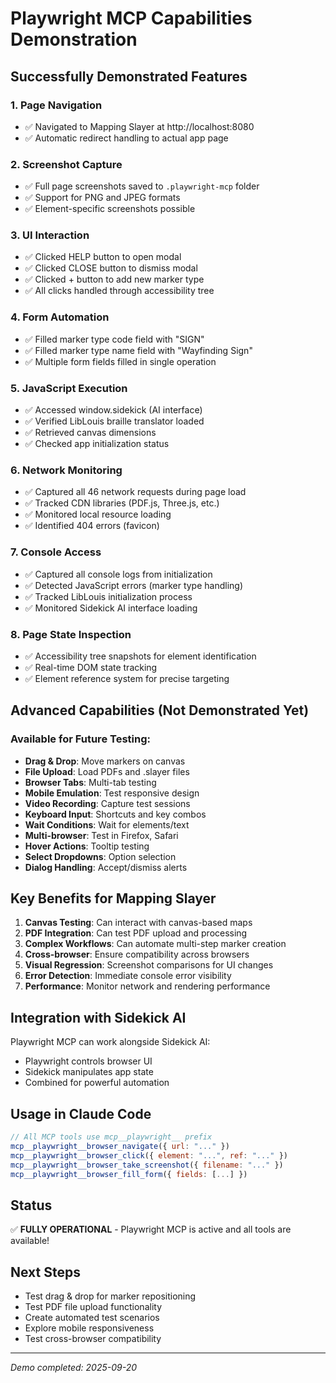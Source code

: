 # Playwright MCP Capabilities Demonstration

## Successfully Demonstrated Features

### 1. **Page Navigation**
- ✅ Navigated to Mapping Slayer at http://localhost:8080
- ✅ Automatic redirect handling to actual app page

### 2. **Screenshot Capture**
- ✅ Full page screenshots saved to `.playwright-mcp` folder
- ✅ Support for PNG and JPEG formats
- ✅ Element-specific screenshots possible

### 3. **UI Interaction**
- ✅ Clicked HELP button to open modal
- ✅ Clicked CLOSE button to dismiss modal
- ✅ Clicked + button to add new marker type
- ✅ All clicks handled through accessibility tree

### 4. **Form Automation**
- ✅ Filled marker type code field with "SIGN"
- ✅ Filled marker type name field with "Wayfinding Sign"
- ✅ Multiple form fields filled in single operation

### 5. **JavaScript Execution**
- ✅ Accessed window.sidekick (AI interface)
- ✅ Verified LibLouis braille translator loaded
- ✅ Retrieved canvas dimensions
- ✅ Checked app initialization status

### 6. **Network Monitoring**
- ✅ Captured all 46 network requests during page load
- ✅ Tracked CDN libraries (PDF.js, Three.js, etc.)
- ✅ Monitored local resource loading
- ✅ Identified 404 errors (favicon)

### 7. **Console Access**
- ✅ Captured all console logs from initialization
- ✅ Detected JavaScript errors (marker type handling)
- ✅ Tracked LibLouis initialization process
- ✅ Monitored Sidekick AI interface loading

### 8. **Page State Inspection**
- ✅ Accessibility tree snapshots for element identification
- ✅ Real-time DOM state tracking
- ✅ Element reference system for precise targeting

## Advanced Capabilities (Not Demonstrated Yet)

### Available for Future Testing:
- **Drag & Drop**: Move markers on canvas
- **File Upload**: Load PDFs and .slayer files
- **Browser Tabs**: Multi-tab testing
- **Mobile Emulation**: Test responsive design
- **Video Recording**: Capture test sessions
- **Keyboard Input**: Shortcuts and key combos
- **Wait Conditions**: Wait for elements/text
- **Multi-browser**: Test in Firefox, Safari
- **Hover Actions**: Tooltip testing
- **Select Dropdowns**: Option selection
- **Dialog Handling**: Accept/dismiss alerts

## Key Benefits for Mapping Slayer

1. **Canvas Testing**: Can interact with canvas-based maps
2. **PDF Integration**: Can test PDF upload and processing
3. **Complex Workflows**: Can automate multi-step marker creation
4. **Cross-browser**: Ensure compatibility across browsers
5. **Visual Regression**: Screenshot comparisons for UI changes
6. **Error Detection**: Immediate console error visibility
7. **Performance**: Monitor network and rendering performance

## Integration with Sidekick AI

Playwright MCP can work alongside Sidekick AI:
- Playwright controls browser UI
- Sidekick manipulates app state
- Combined for powerful automation

## Usage in Claude Code

```javascript
// All MCP tools use mcp__playwright__ prefix
mcp__playwright__browser_navigate({ url: "..." })
mcp__playwright__browser_click({ element: "...", ref: "..." })
mcp__playwright__browser_take_screenshot({ filename: "..." })
mcp__playwright__browser_fill_form({ fields: [...] })
```

## Status
✅ **FULLY OPERATIONAL** - Playwright MCP is active and all tools are available!

## Next Steps
- Test drag & drop for marker repositioning
- Test PDF file upload functionality
- Create automated test scenarios
- Explore mobile responsiveness
- Test cross-browser compatibility

---
*Demo completed: 2025-09-20*